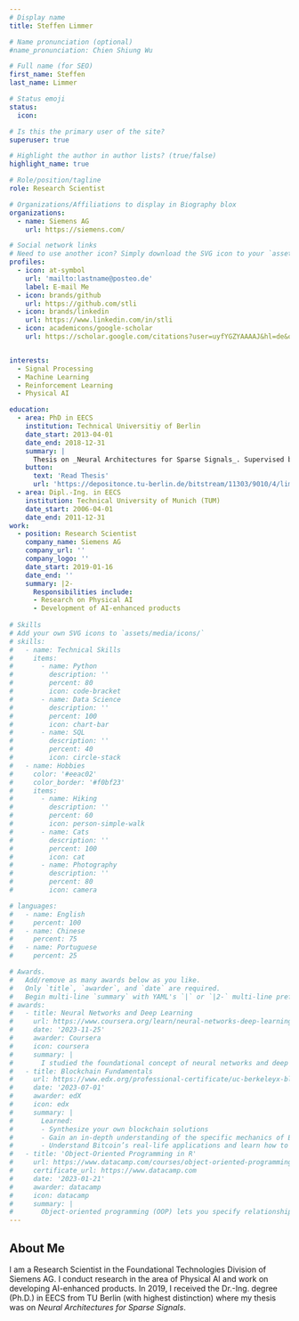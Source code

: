 ```yaml
---
# Display name
title: Steffen Limmer

# Name pronunciation (optional)
#name_pronunciation: Chien Shiung Wu

# Full name (for SEO)
first_name: Steffen
last_name: Limmer

# Status emoji
status:
  icon: 

# Is this the primary user of the site?
superuser: true

# Highlight the author in author lists? (true/false)
highlight_name: true

# Role/position/tagline
role: Research Scientist

# Organizations/Affiliations to display in Biography blox
organizations:
  - name: Siemens AG
    url: https://siemens.com/

# Social network links
# Need to use another icon? Simply download the SVG icon to your `assets/media/icons/` folder.
profiles:
  - icon: at-symbol
    url: 'mailto:lastname@posteo.de'
    label: E-mail Me
  - icon: brands/github
    url: https://github.com/stli
  - icon: brands/linkedin
    url: https://www.linkedin.com/in/stli
  - icon: academicons/google-scholar
    url: https://scholar.google.com/citations?user=uyfYGZYAAAAJ&hl=de&oi=ao


interests:
  - Signal Processing
  - Machine Learning
  - Reinforcement Learning
  - Physical AI

education:
  - area: PhD in EECS
    institution: Technical Universitiy of Berlin
    date_start: 2013-04-01
    date_end: 2018-12-31
    summary: |
      Thesis on _Neural Architectures for Sparse Signals_. Supervised by [Prof Slawimir Stanczak].
    button:
      text: 'Read Thesis'
      url: 'https://depositonce.tu-berlin.de/bitstream/11303/9010/4/limmer_steffen.pdf'
  - area: Dipl.-Ing. in EECS
    institution: Technical University of Munich (TUM)
    date_start: 2006-04-01
    date_end: 2011-12-31
work:
  - position: Research Scientist
    company_name: Siemens AG
    company_url: ''
    company_logo: ''
    date_start: 2019-01-16
    date_end: ''
    summary: |2-
      Responsibilities include:
      - Research on Physical AI
      - Development of AI-enhanced products
  
# Skills
# Add your own SVG icons to `assets/media/icons/`
# skills:
#   - name: Technical Skills
#     items:
#       - name: Python
#         description: ''
#         percent: 80
#         icon: code-bracket
#       - name: Data Science
#         description: ''
#         percent: 100
#         icon: chart-bar
#       - name: SQL
#         description: ''
#         percent: 40
#         icon: circle-stack
#   - name: Hobbies
#     color: '#eeac02'
#     color_border: '#f0bf23'
#     items:
#       - name: Hiking
#         description: ''
#         percent: 60
#         icon: person-simple-walk
#       - name: Cats
#         description: ''
#         percent: 100
#         icon: cat
#       - name: Photography
#         description: ''
#         percent: 80
#         icon: camera

# languages:
#   - name: English
#     percent: 100
#   - name: Chinese
#     percent: 75
#   - name: Portuguese
#     percent: 25

# Awards.
#   Add/remove as many awards below as you like.
#   Only `title`, `awarder`, and `date` are required.
#   Begin multi-line `summary` with YAML's `|` or `|2-` multi-line prefix and indent 2 spaces below.
# awards:
#   - title: Neural Networks and Deep Learning
#     url: https://www.coursera.org/learn/neural-networks-deep-learning
#     date: '2023-11-25'
#     awarder: Coursera
#     icon: coursera
#     summary: |
#       I studied the foundational concept of neural networks and deep learning. By the end, I was familiar with the significant technological trends driving the rise of deep learning; build, train, and apply fully connected deep neural networks; implement efficient (vectorized) neural networks; identify key parameters in a neural network’s architecture; and apply deep learning to your own applications.
#   - title: Blockchain Fundamentals
#     url: https://www.edx.org/professional-certificate/uc-berkeleyx-blockchain-fundamentals
#     date: '2023-07-01'
#     awarder: edX
#     icon: edx
#     summary: |
#       Learned:
#       - Synthesize your own blockchain solutions
#       - Gain an in-depth understanding of the specific mechanics of Bitcoin
#       - Understand Bitcoin’s real-life applications and learn how to attack and destroy Bitcoin, Ethereum, smart contracts and Dapps, and alternatives to Bitcoin’s Proof-of-Work consensus algorithm
#   - title: 'Object-Oriented Programming in R'
#     url: https://www.datacamp.com/courses/object-oriented-programming-with-s3-and-r6-in-r
#     certificate_url: https://www.datacamp.com
#     date: '2023-01-21'
#     awarder: datacamp
#     icon: datacamp
#     summary: |
#       Object-oriented programming (OOP) lets you specify relationships between functions and the objects that they can act on, helping you manage complexity in your code. This is an intermediate level course, providing an introduction to OOP, using the S3 and R6 systems. S3 is a great day-to-day R programming tool that simplifies some of the functions that you write. R6 is especially useful for industry-specific analyses, working with web APIs, and building GUIs.
---
```


## About Me

I am a Research Scientist in the Foundational Technologies Division of Siemens AG. I conduct research in the area of Physical AI and work on developing AI-enhanced products.
In 2019, I received the Dr.-Ing. degree (Ph.D.) in EECS from TU Berlin (with highest distinction) where my thesis was on _Neural Architectures for Sparse Signals_.

